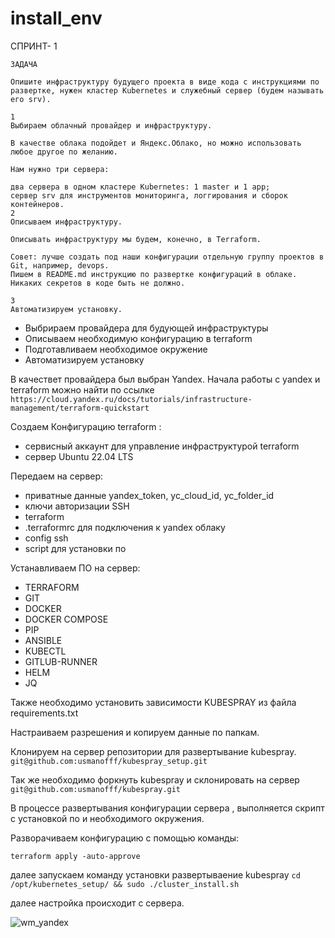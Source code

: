 # install_env

СПРИНТ- 1

```
ЗАДАЧА

Опишите инфраструктуру будущего проекта в виде кода с инструкциями по развертке, нужен кластер Kubernetes и служебный сервер (будем называть его srv).

1
Выбираем облачный провайдер и инфраструктуру.

В качестве облака подойдет и Яндекс.Облако, но можно использовать любое другое по желанию.

Нам нужно три сервера:

два сервера в одном кластере Kubernetes: 1 master и 1 app;
сервер srv для инструментов мониторинга, логгирования и сборок контейнеров.
2
Описываем инфраструктуру.

Описывать инфраструктуру мы будем, конечно, в Terraform.

Совет: лучше создать под наши конфигурации отдельную группу проектов в Git, например, devops.
Пишем в README.md инструкцию по развертке конфигураций в облаке. Никаких секретов в коде быть не должно.

3
Автоматизируем установку.
```
 - Выбрираем провайдера для будующей инфраструктуры
 - Описываем необходимую конфигурацию в terraform
 - Подготавливаем необходимое окружение
 - Автоматизируем установку

В качествет провайдера был выбран Yandex. Начала работы с yandex и terraform можно найти по ссылке   ``` https://cloud.yandex.ru/docs/tutorials/infrastructure-management/terraform-quickstart ```

Создаем Конфигурацию terraform : 
  - сервисный аккаунт для управление инфраструктурой terraform
  - сервер Ubuntu 22.04 LTS
    
Передаем на сервер: 
  - приватные данные yandex_token, yc_cloud_id, yc_folder_id
  - ключи авторизации SSH
  - terraform
  - .terraformrc для подключения к yandex облаку
  -  config ssh
  -  script для установки по
    
Устанавливаем ПО на сервер:  
  - TERRAFORM
  - GIT
  - DOCKER
  - DOCKER COMPOSE
  - PIP
  - ANSIBLE
  - KUBECTL
  - GITLUB-RUNNER
  - HELM
  - JQ

Также необходимо установить зависимости KUBESPRAY из файла requirements.txt

Настраиваем разрешения и копируем данные по папкам.

Клонируем на сервер репозитории для развертывание kubespray.    ``` git@github.com:usmanofff/kubespray_setup.git ``` 

Так же необходимо форкнуть kubespray и склонировать на сервер    ``` git@github.com:usmanofff/kubespray.git ```

В процессе развертывания конфигурации сервера , выполняется скрипт с установкой по и необходимого окружения.

Разворачиваем конфигурацию с помощью команды: 
```
terraform apply -auto-approve
```
далее запускаем команду установки развертываение kubespray
```cd /opt/kubernetes_setup/ && sudo ./cluster_install.sh```

далее настройка происходит с сервера. 


![wm_yandex](https://github.com/usmanofff/install_env/assets/74288450/80dca3e7-bd97-42ee-a0c1-223beb2dbf7c)


